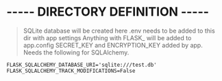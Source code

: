 # ----- DIRECTORY DEFINITION -----

> SQLite database will be created here
> .env needs to be added to this dir with app settings
> Anything with FLASK_ will be added to app.config
> SECRET_KEY and ENCRYPTION_KEY added by app.
> Needs the following for SQLAlchemy.

    FLASK_SQLALCHEMY_DATABASE_URI='sqlite:///test.db'
    FLASK_SQLALCHEMY_TRACK_MODIFICATIONS=False
